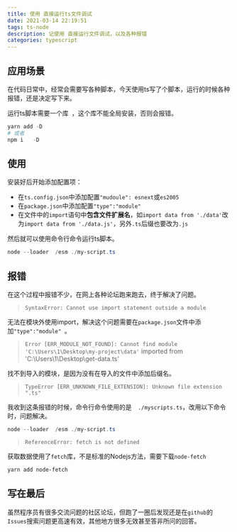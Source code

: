 ```yaml
---
title: 使用 直接运行ts文件调试
date: 2021-03-14 22:19:51
tags: ts-node
description: 记使用 直接运行文件调试，以及各种报错
categories: typescript
---
```


## 应用场景

在代码日常中，经常会需要写各种脚本，今天使用ts写了个脚本，运行的时候各种报错，还是决定写下来。

运行ts脚本需要一个库` `，这个库不能全局安装，否则会报错。

``` powershell
yarn add -D  
# 或者
npm i   -D
```

## 使用

安装好后开始添加配置项：

- 在`ts.config.json`中添加配置`"mudoule": esnext`或`es2005`
- 在`package.json`中添加配置`"type":"module" `
- 在文件中的`import`语句中**包含文件扩展名**，如`import data from './data'`改为`import data from './data.js'`，另外`.ts`后缀也要改为`.js`

然后就可以使用命令行命令运行ts脚本。

``` powershell
node --loader  /esm ./my-script.ts
```

## 报错

在这个过程中报错不少，在网上各种论坛跑来跑去，终于解决了问题。

> `SyntaxError: Cannot use import statement outside a module`

无法在模块外使用import，解决这个问题需要在`package.json`文件中添加`"type":"module" `。

> `Error [ERR_MODULE_NOT_FOUND]: Cannot find module 'C:\Users\1\Desktop\my-project\data'` imported from 'C:\Users\1\Desktop\get-data.ts'

找不到导入的模块，是因为没有在导入的文件中添加后缀名。

> `TypeError [ERR_UNKNOWN_FILE_EXTENSION]: Unknown file extension ".ts"`

我收到这条报错的时候，命令行命令使用的是`  ./myscripts.ts`，改用以下命令时，问题解决。

``` powershell
node --loader  /esm ./my-script.ts
```

> `ReferenceError: fetch is not defined`

获取数据使用了`fetch`库，不是标准的Nodejs方法，需要下载`node-fetch`

``` powershell
yarn add node-fetch
```

## 写在最后

虽然程序员有很多交流问题的社区论坛，但跑了一圈后发现还是在`github`的`Issues`搜索问题更高速有效，其他地方很多无效甚至答非所问的回答。